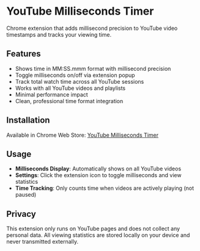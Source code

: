 # YouTube Milliseconds Timer

Chrome extension that adds millisecond precision to YouTube video timestamps and tracks your viewing time.

## Features
- Shows time in MM:SS.mmm format with millisecond precision
- Toggle milliseconds on/off via extension popup
- Track total watch time across all YouTube sessions
- Works with all YouTube videos and playlists
- Minimal performance impact
- Clean, professional time format integration

## Installation
Available in Chrome Web Store: [YouTube Milliseconds Timer](https://chromewebstore.google.com/detail/youtube-milliseconds-time/bchlendkhiidadpakkfgnpeklmifffcp)

## Usage
- **Milliseconds Display**: Automatically shows on all YouTube videos
- **Settings**: Click the extension icon to toggle milliseconds and view statistics
- **Time Tracking**: Only counts time when videos are actively playing (not paused)

## Privacy
This extension only runs on YouTube pages and does not collect any personal data. All viewing statistics are stored locally on your device and never transmitted externally.
